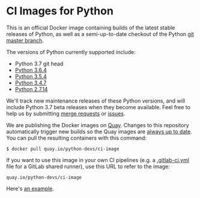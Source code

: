 # CI Images for Python

This is an official Docker image containing builds of the latest stable
releases of Python, as well as a semi-up-to-date checkout of the Python
[git master branch](https://github.com/python/cpython).

The versions of Python currently supported include:

* Python 3.7 git head
* [Python 3.6.4](https://www.python.org/downloads/release/python-364/)
* [Python 3.5.4](https://www.python.org/downloads/release/python-354/)
* [Python 3.4.7](https://www.python.org/downloads/release/python-347/)
* [Python 2.7.14](https://www.python.org/downloads/release/python-2714/)

We'll track new maintenance releases of these Python versions, and will
include Python 3.7 beta releases when they become available.  Feel free to
help us by submitting [merge
requests](https://gitlab.com/python-devs/ci-images/merge_requests) or
[issues](https://gitlab.com/python-devs/ci-images/issues).

We are publishing the Docker images on [Quay](https://quay.io). Changes to
this repository automatically trigger new builds so the Quay images are [always
up to date](https://quay.io/repository/python-devs/ci-image?tab=info).  You
can pull the resulting containers with this command:

```
$ docker pull quay.io/python-devs/ci-image
```

If you want to use this image in your own CI pipelines (e.g. a
[.gitlab-ci.yml](https://gitlab.com/help/ci/yaml/README.md) file for a GitLab
shared runner), use this URL to refer to the image:

```
quay.io/python-devs/ci-image
```

Here's [an example](https://gitlab.com/python-devs/importlib_resources/blob/master/.gitlab-ci.yml).
